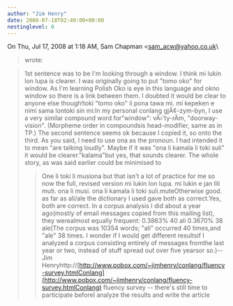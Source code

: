 ```yaml
---
author: "Jim Henry"
date: 2008-07-18T02:49:00+00:00
nestinglevel: 0
---
```

On Thu, Jul 17, 2008 at 1:18 AM, Sam Chapman <[sam_acw@yahoo.co.uk](mailto://sam_acw@yahoo.co.uk)\
> wrote:

> 1st sentence was to be I'm looking through a window. I think mi lukin lon
> lupa is clearer. I was originally going to put "tomo oko" for window. As I'm
> learning Polish Oko is eye in this language and okno window so there is a
> link between them. I doubted it would be clear to anyone else though!toki "tomo oko" li pona tawa mi. mi kepeken e nimi sama lontoki sin mi:In my personal conlang gjÃ¢-zym-byn, I use a very similar compound word for"window": vÄ›'ty-rÄ­m, "doorway-vision". (Morpheme order in compoundsis head-modifier, same as in TP.)
> The second sentence seems ok because I copied it, so onto the third. As you
> said, I need to use ona as the pronoun. I had intended it to mean "are
> talking loudly". Maybe if it was "ona li kamala li toki suli" it would be
> clearer."kalama"but yes, that sounds clearer.
> The whole story, as was said earlier could be minimised to
>> One li toki li musiona
>> but that isn't a lot of practice for me so now the full, revised version
>> mi lukin lon lupa. mi lukin e jan lili muti. ona li musi. ona li kamala li
> toki suli.muteOtherwise good.
> as far as ali/ale the dictionary I used gave both as correct.Yes, both are correct. In a corpus analysis I did about a year ago(mostly of email messages copied from this mailing list), they werealmost equally frequent: 0.3863% 40 ali 0.3670% 38 ale(The corpus was 10354 words; "ali" occurred 40 times,and "ale" 38 times. I wonder if I would get different resultsif I analyzed a corpus consisting entirely of messages fromthe last year or two, instead of stuff spread out over five yearsor so.)--
Jim Henryhttp://[http://www.pobox.com/~jimhenry/conlang/fluency-survey.htmlConlang](http://www.pobox.com/~jimhenry/conlang/fluency-survey.htmlConlang) fluency survey --
 there's still time to participate beforeI analyze the results and write the article